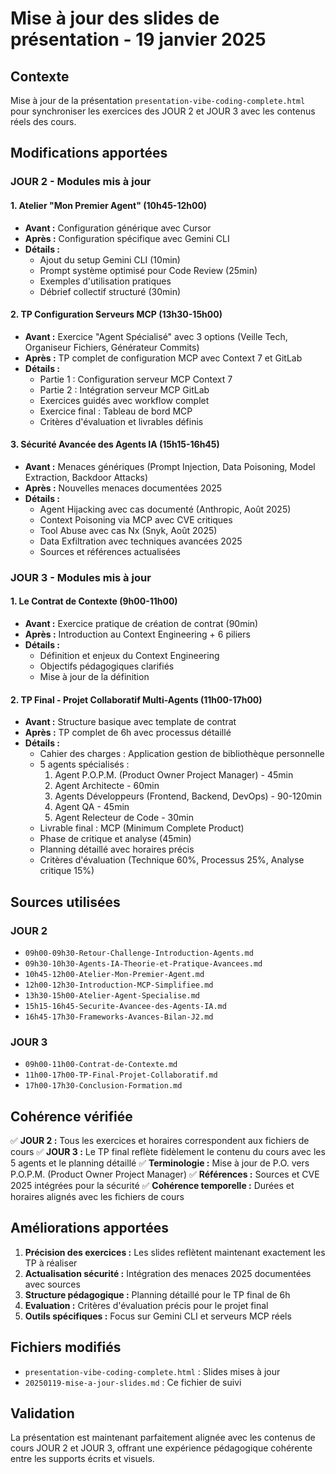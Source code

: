 # Mise à jour des slides de présentation - 19 janvier 2025

## Contexte
Mise à jour de la présentation `presentation-vibe-coding-complete.html` pour synchroniser les exercices des JOUR 2 et JOUR 3 avec les contenus réels des cours.

## Modifications apportées

### JOUR 2 - Modules mis à jour

#### 1. Atelier "Mon Premier Agent" (10h45-12h00)
- **Avant :** Configuration générique avec Cursor
- **Après :** Configuration spécifique avec Gemini CLI
- **Détails :**
  - Ajout du setup Gemini CLI (10min)
  - Prompt système optimisé pour Code Review (25min)
  - Exemples d'utilisation pratiques
  - Débrief collectif structuré (30min)

#### 2. TP Configuration Serveurs MCP (13h30-15h00)
- **Avant :** Exercice "Agent Spécialisé" avec 3 options (Veille Tech, Organiseur Fichiers, Générateur Commits)
- **Après :** TP complet de configuration MCP avec Context 7 et GitLab
- **Détails :**
  - Partie 1 : Configuration serveur MCP Context 7
  - Partie 2 : Intégration serveur MCP GitLab
  - Exercices guidés avec workflow complet
  - Exercice final : Tableau de bord MCP
  - Critères d'évaluation et livrables définis

#### 3. Sécurité Avancée des Agents IA (15h15-16h45)
- **Avant :** Menaces génériques (Prompt Injection, Data Poisoning, Model Extraction, Backdoor Attacks)
- **Après :** Nouvelles menaces documentées 2025
- **Détails :**
  - Agent Hijacking avec cas documenté (Anthropic, Août 2025)
  - Context Poisoning via MCP avec CVE critiques
  - Tool Abuse avec cas Nx (Snyk, Août 2025)
  - Data Exfiltration avec techniques avancées 2025
  - Sources et références actualisées

### JOUR 3 - Modules mis à jour

#### 1. Le Contrat de Contexte (9h00-11h00)
- **Avant :** Exercice pratique de création de contrat (90min)
- **Après :** Introduction au Context Engineering + 6 piliers
- **Détails :**
  - Définition et enjeux du Context Engineering
  - Objectifs pédagogiques clarifiés
  - Mise à jour de la définition

#### 2. TP Final - Projet Collaboratif Multi-Agents (11h00-17h00)
- **Avant :** Structure basique avec template de contrat
- **Après :** TP complet de 6h avec processus détaillé
- **Détails :**
  - Cahier des charges : Application gestion de bibliothèque personnelle
  - 5 agents spécialisés :
    1. Agent P.O.P.M. (Product Owner Project Manager) - 45min
    2. Agent Architecte - 60min
    3. Agents Développeurs (Frontend, Backend, DevOps) - 90-120min
    4. Agent QA - 45min
    5. Agent Relecteur de Code - 30min
  - Livrable final : MCP (Minimum Complete Product)
  - Phase de critique et analyse (45min)
  - Planning détaillé avec horaires précis
  - Critères d'évaluation (Technique 60%, Processus 25%, Analyse critique 15%)

## Sources utilisées

### JOUR 2
- `09h00-09h30-Retour-Challenge-Introduction-Agents.md`
- `09h30-10h30-Agents-IA-Theorie-et-Pratique-Avancees.md`
- `10h45-12h00-Atelier-Mon-Premier-Agent.md`
- `12h00-12h30-Introduction-MCP-Simplifiee.md`
- `13h30-15h00-Atelier-Agent-Specialise.md`
- `15h15-16h45-Securite-Avancee-des-Agents-IA.md`
- `16h45-17h30-Frameworks-Avances-Bilan-J2.md`

### JOUR 3
- `09h00-11h00-Contrat-de-Contexte.md`
- `11h00-17h00-TP-Final-Projet-Collaboratif.md`
- `17h00-17h30-Conclusion-Formation.md`

## Cohérence vérifiée

✅ **JOUR 2 :** Tous les exercices et horaires correspondent aux fichiers de cours
✅ **JOUR 3 :** Le TP final reflète fidèlement le contenu du cours avec les 5 agents et le planning détaillé
✅ **Terminologie :** Mise à jour de P.O. vers P.O.P.M. (Product Owner Project Manager)
✅ **Références :** Sources et CVE 2025 intégrées pour la sécurité
✅ **Cohérence temporelle :** Durées et horaires alignés avec les fichiers de cours

## Améliorations apportées

1. **Précision des exercices :** Les slides reflètent maintenant exactement les TP à réaliser
2. **Actualisation sécurité :** Intégration des menaces 2025 documentées avec sources
3. **Structure pédagogique :** Planning détaillé pour le TP final de 6h
4. **Evaluation :** Critères d'évaluation précis pour le projet final
5. **Outils spécifiques :** Focus sur Gemini CLI et serveurs MCP réels

## Fichiers modifiés

- `presentation-vibe-coding-complete.html` : Slides mises à jour
- `20250119-mise-a-jour-slides.md` : Ce fichier de suivi

## Validation

La présentation est maintenant parfaitement alignée avec les contenus de cours JOUR 2 et JOUR 3, offrant une expérience pédagogique cohérente entre les supports écrits et visuels.